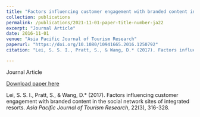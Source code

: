 ```yaml
---
title: "Factors influencing customer engagement with branded content in the social network sites of integrated resorts"
collection: publications
permalink: /publications/2021-11-01-paper-title-number-ja22
excerpt: "Journal Article"
date: 2016-11-01
venue: "Asia Pacific Journal of Tourism Research"
paperurl: "https://doi.org/10.1080/10941665.2016.1250792"
citation: "Lei, S. S. I., Pratt, S., & Wang, D.* (2017). Factors influencing customer engagement with branded content in the social network sites of integrated resorts. <i>Asia Pacific Journal of Tourism Research</i>, 22(3), 316-328."

---
```

Journal Article

[Download paper here](https://doi.org/10.1080/10941665.2016.1250792)

Lei, S. S. I., Pratt, S., & Wang, D.* (2017). Factors influencing customer engagement with branded content in the social network sites of integrated resorts. <i>Asia Pacific Journal of Tourism Research</i>, 22(3), 316-328.



